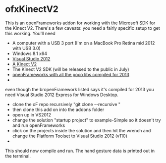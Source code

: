 ofxKinectV2
===========

This is an openFrameworks addon for working with the Microsoft SDK for the Kinect V2. There's a few caveats: you need a fairly specific setup to get this working. You'll need

* A computer with a USB 3 port (I'm on a MacBook Pro Retina mid 2012 with USB 3.0)
* Windows 8.1 x64
* [Visual Studio 2012](http://www.microsoft.com/en-us/download/details.aspx?id=34673)
* [A Kinect V2](http://www.microsoft.com/en-us/kinectforwindows/Purchase/developer-sku.aspx)
* The Kinect V2 SDK (will be released to the public in July)
* [openFrameworks with all the poco libs compiled for 2013](https://github.com/liquidzym/openFrameworks/tree/VS2013)
* 

even though the bropenFramework listed says it's compiled for 2013 you need Visual Studio 2012 Express for Windows Desktop.

* clone the oF repo recursively "git clone --recursive <repo>"
* then clone this add on into the addons folder
* open up in VS2012
* change the solution "startup project" to example-Simple so it doesn't try and run openFrameworks
* click on the projects inside the solution and then hit the wrench and change the Platform Toolset to Visual Studio 2012 (v110)
* 

This should now compile and run. The hand gesture data is printed out in the terminal.
